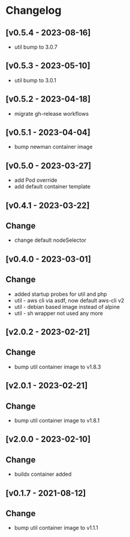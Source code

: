 # Changelog

## [v0.5.4 - 2023-08-16]
- util bump to 3.0.7

## [v0.5.3 - 2023-05-10]
- util bump to 3.0.1

## [v0.5.2 - 2023-04-18]
- migrate gh-release workflows

## [v0.5.1 - 2023-04-04]
- bump newman container image

## [v0.5.0 - 2023-03-27]
- add Pod override
- add default container template

## [v0.4.1 - 2023-03-22]
## Change
- change default nodeSelector

## [v0.4.0 - 2023-03-01]
## Change
- added startup probes for util and php
- util - aws cli via asdf, now default aws-cli v2
- util - debian based image instead of alpine
- util - sh wrapper not used any more

## [v2.0.2 - 2023-02-21]

## Change

- bump util container image to v1.8.3

## [v2.0.1 - 2023-02-21]

## Change

- bump util container image to v1.8.1

## [v2.0.0 - 2023-02-10]

## Change

- buildx container added

## [v0.1.7 - 2021-08-12]

## Change

- bump util container image to v1.1.1
